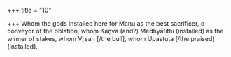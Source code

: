 +++
title = "10"

+++
Whom the gods installed here for Manu as the best sacrificer, o  conveyor of the oblation,
whom Kaṇva (and?) Medhyātithi (installed) as the winner of stakes,  whom Vr̥ṣan [/the bull], whom Upastuta [/the praised] (installed).